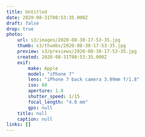 ```yaml
---
title: Untitled
date: 2020-08-31T00:53:35.000Z
draft: false
drop: true
photo:
    url: s3/images/2020-08-30-17-53-35.jpg
    thumb: s3/thumbs/2020-08-30-17-53-35.jpg
    preview: s3/previews/2020-08-30-17-53-35.jpg
    created: 2020-08-31T00:53:35.000Z
    exif:
        make: Apple
        model: "iPhone 7"
        lens: "iPhone 7 back camera 3.99mm f/1.8"
        iso: 80
        aperture: 1.8
        shutter_speed: 1/15
        focal_length: "4.0 mm"
        gps: null
    title: null
    caption: null
links: []
---
```

